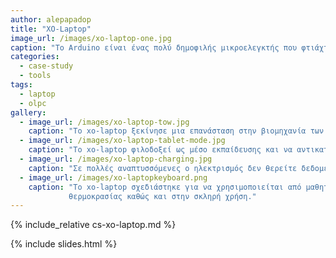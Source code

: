 ```yaml
---
author: alepapadop
title: "XO-Laptop"
image_url: /images/xo-laptop-one.jpg
caption: "Το Arduino είναι ένας πολύ δημοφιλής μικροελεγκτής που φτιάχτηκε με αρχικό σκοπό τον προγραμματισμό και την εκπαίδευση των φοιτητών της διάδρασης ανθρώπου-υπολογιστή με συστήματα εισόδου-εξόδου, πέρα από τα κλασικά πληκτρολόγιο-ποντίκι-οθόνη που έχουμε στους επιτραπέζιους ΗΥ."
categories:
  - case-study
  - tools
tags:
  - laptop
  - olpc
gallery:
  - image_url: /images/xo-laptop-tow.jpg
    caption: "To xo-laptop ξεκίνησε μια επανάσταση στην βιομηχανία των μικρών και φθηνών φορητών υπολογιστών."
  - image_url: /images/xo-laptop-tablet-mode.jpg
    caption: "Το xo-laptop φιλοδοξεί ως μέσο εκπαίδευσης και να αντικατασησει το βιβλίο, η περιστροφή της οθόνης επιτρέπει στο laptop να επιτελέσει αυτόν το σκοπό με πιο φυσικό τρόπο."
  - image_url: /images/xo-laptop-charging.jpg
    caption: "Σε πολλές αναπτυσσόμενες ο ηλεκτρισμός δεν θερείτε δεδομένος, έτσι πολλές φορές τα xo-laptop φορτίζονται μαζικά στο μόνο σημείο του οικιμσού όπου υπάρχει ηλεκτρικό ρεύμα."
  - image_url: /images/xo-laptopkeyboard.png
    caption: "Το xo-laptop σχεδιάστηκε για να χρησιμοποιείται από μαθητές σε αναπτυσσόμενες χώρες. Ο σχεδιασμός του έγινε με γνώμονα την αντοχή στις ακραίες συνθήκες υγρασίας, σκόνης και 
             θερμοκρασίας καθώς και στην σκληρή χρήση."
---
```


{% include_relative cs-xo-laptop.md %}

{% include slides.html %}
